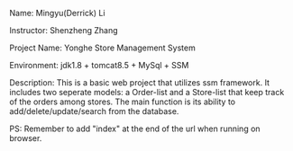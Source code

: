 Name: Mingyu(Derrick) Li

Instructor: Shenzheng Zhang

Project Name: Yonghe Store Management System

Environment: jdk1.8 + tomcat8.5 + MySql + SSM 

Description: 
This is a basic web project that utilizes ssm framework. It includes two seperate models: a Order-list and a Store-list that keep 
track of the orders among stores. The main function is its ability to add/delete/update/search from the database.

PS: Remember to add "index" at the end of the url when running on browser. 
